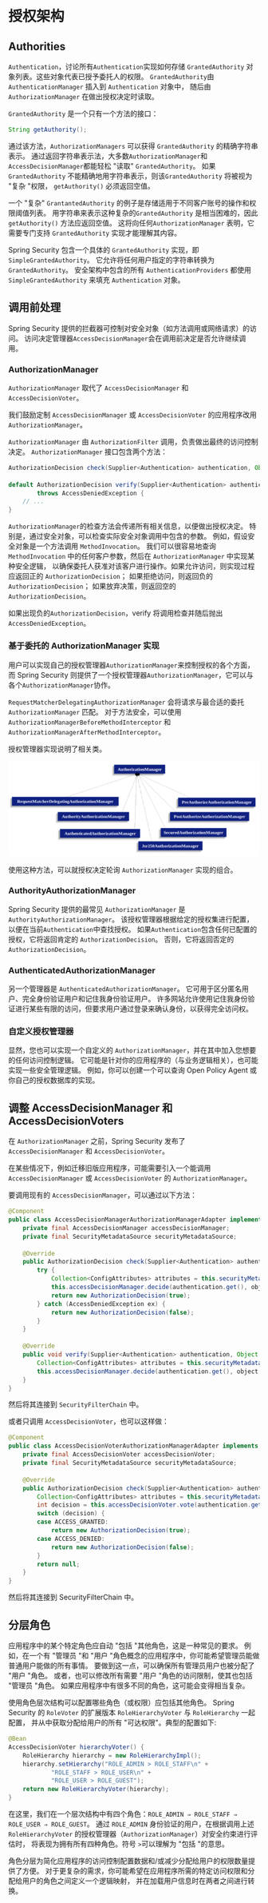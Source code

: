 # 授权架构

## Authorities

`Authentication`，讨论所有`Authentication`实现如何存储 `GrantedAuthority` 对象列表。这些对象代表已授予委托人的权限。
`GrantedAuthority`由 `AuthenticationManager` 插入到 `Authentication` 对象中，
随后由 `AuthorizationManager` 在做出授权决定时读取。

`GrantedAuthority` 是一个只有一个方法的接口：

```java
String getAuthority();
```

通过该方法，`AuthorizationManagers` 可以获得 `GrantedAuthority` 的精确字符串表示。
通过返回字符串表示法，大多数`AuthorizationManager`和`AccessDecisionManager`都能轻松 "读取" `GrantedAuthority`。
如果`GrantedAuthority` 不能精确地用字符串表示，则该`GrantedAuthority` 将被视为 "复杂 "权限，
`getAuthority()` 必须返回空值。

一个 "复杂" `GrantantedAuthority` 的例子是存储适用于不同客户账号的操作和权限阈值列表。
用字符串来表示这种复杂的`GrantedAuthority` 是相当困难的，因此 `getAuthority()` 方法应返回空值。
这将向任何`AuthorizationManager` 表明，它需要专门支持 `GrantedAuthority` 实现才能理解其内容。

Spring Security 包含一个具体的 `GrantedAuthority` 实现，即 `SimpleGrantedAuthority`。
它允许将任何用户指定的字符串转换为 `GrantedAuthority`。
安全架构中包含的所有 `AuthenticationProviders` 都使用 `SimpleGrantedAuthority` 来填充 `Authentication` 对象。

## 调用前处理

Spring Security 提供的拦截器可控制对安全对象（如方法调用或网络请求）的访问。
访问决定管理器`AccessDecisionManager`会在调用前决定是否允许继续调用。

### AuthorizationManager

`AuthorizationManager` 取代了 `AccessDecisionManager` 和 `AccessDecisionVoter`。

我们鼓励定制 `AccessDecisionManager` 或 `AccessDecisionVoter` 的应用程序改用 `AuthorizationManager`。

`AuthorizationManager` 由 `AuthorizationFilter` 调用，负责做出最终的访问控制决定。
`AuthorizationManager` 接口包含两个方法：

```java
AuthorizationDecision check(Supplier<Authentication> authentication, Object secureObject);

default AuthorizationDecision verify(Supplier<Authentication> authentication, Object secureObject)
        throws AccessDeniedException {
    // ...
}
```

`AuthorizationManager`的检查方法会传递所有相关信息，以便做出授权决定。
特别是，通过安全对象，可以检查实际安全对象调用中包含的参数。
例如，假设安全对象是一个方法调用 `MethodInvocation`。
我们可以很容易地查询 `MethodInvocation` 中的任何客户参数，然后在 `AuthorizationManager` 中实现某种安全逻辑，
以确保委托人获准对该客户进行操作。如果允许访问，则实现过程应返回正的 `AuthorizationDecision`；
如果拒绝访问，则返回负的 `AuthorizationDecision`；
如果放弃决策，则返回空的 `AuthorizationDecision`。

如果出现负的`AuthorizationDecision`，verify 将调用检查并随后抛出 `AccessDeniedException`。

### 基于委托的 AuthorizationManager 实现

用户可以实现自己的授权管理器`AuthorizationManager`来控制授权的各个方面，
而 Spring Security 则提供了一个授权管理器`AuthorizationManager`，它可以与各个`AuthorizationManager`协作。

`RequestMatcherDelegatingAuthorizationManager` 会将请求与最合适的委托 `AuthorizationManager` 匹配。
对于方法安全，可以使用 `AuthorizationManagerBeforeMethodInterceptor` 和 `AuthorizationManagerAfterMethodInterceptor`。

授权管理器实现说明了相关类。

![avatar](./img/authorizationhierarchy.png)

使用这种方法，可以就授权决定轮询 `AuthorizationManager` 实现的组合。

### AuthorityAuthorizationManager

Spring Security 提供的最常见 `AuthorizationManager` 是 `AuthorityAuthorizationManager`。
该授权管理器根据给定的授权集进行配置，以便在当前`Authentication`中查找授权。
如果`Authentication`包含任何已配置的授权，它将返回肯定的 `AuthorizationDecision`。
否则，它将返回否定的 `AuthorizationDecision`。

### AuthenticatedAuthorizationManager

另一个管理器是 `AuthenticatedAuthorizationManager`。
它可用于区分匿名用户、完全身份验证用户和记住我身份验证用户。
许多网站允许使用记住我身份验证进行某些有限的访问，但要求用户通过登录来确认身份，以获得完全访问权。

### 自定义授权管理器

显然，您也可以实现一个自定义的 `AuthorizationManager`，并在其中加入您想要的任何访问控制逻辑。
它可能是针对你的应用程序的（与业务逻辑相关），也可能实现一些安全管理逻辑。
例如，你可以创建一个可以查询 Open Policy Agent 或你自己的授权数据库的实现。

## 调整 AccessDecisionManager 和 AccessDecisionVoters

在 `AuthorizationManager` 之前，Spring Security 发布了 `AccessDecisionManager` 和 `AccessDecisionVoter`。

在某些情况下，例如迁移旧版应用程序，可能需要引入一个能调用 `AccessDecisionManager` 或 `AccessDecisionVoter` 的 `AuthorizationManager`。

要调用现有的 `AccessDecisionManager`，可以通过以下方法：

```java
@Component
public class AccessDecisionManagerAuthorizationManagerAdapter implements AuthorizationManager {
    private final AccessDecisionManager accessDecisionManager;
    private final SecurityMetadataSource securityMetadataSource;

    @Override
    public AuthorizationDecision check(Supplier<Authentication> authentication, Object object) {
        try {
            Collection<ConfigAttributes> attributes = this.securityMetadataSource.getAttributes(object);
            this.accessDecisionManager.decide(authentication.get(), object, attributes);
            return new AuthorizationDecision(true);
        } catch (AccessDeniedException ex) {
            return new AuthorizationDecision(false);
        }
    }

    @Override
    public void verify(Supplier<Authentication> authentication, Object object) {
        Collection<ConfigAttributes> attributes = this.securityMetadataSource.getAttributes(object);
        this.accessDecisionManager.decide(authentication.get(), object, attributes);
    }
}
```

然后将其连接到 `SecurityFilterChain` 中。

或者只调用 `AccessDecisionVoter`，也可以这样做：

```java
@Component
public class AccessDecisionVoterAuthorizationManagerAdapter implements AuthorizationManager {
    private final AccessDecisionVoter accessDecisionVoter;
    private final SecurityMetadataSource securityMetadataSource;

    @Override
    public AuthorizationDecision check(Supplier<Authentication> authentication, Object object) {
        Collection<ConfigAttributes> attributes = this.securityMetadataSource.getAttributes(object);
        int decision = this.accessDecisionVoter.vote(authentication.get(), object, attributes);
        switch (decision) {
        case ACCESS_GRANTED:
            return new AuthorizationDecision(true);
        case ACCESS_DENIED:
            return new AuthorizationDecision(false);
        }
        return null;
    }
}
```

然后将其连接到 SecurityFilterChain 中。

## 分层角色

应用程序中的某个特定角色应自动 "包括 "其他角色，这是一种常见的要求。
例如，在一个有 "管理员 "和 "用户 "角色概念的应用程序中，你可能希望管理员能做普通用户能做的所有事情。
要做到这一点，可以确保所有管理员用户也被分配了 "用户 "角色。
或者，也可以修改所有需要 "用户 "角色的访问限制，使其也包括 "管理员 "角色。
如果应用程序中有很多不同的角色，这可能会变得相当复杂。

使用角色层次结构可以配置哪些角色（或权限）应包括其他角色。
Spring Security 的 `RoleVoter` 的扩展版本 `RoleHierarchyVoter` 与 `RoleHierarchy` 一起配置，
并从中获取分配给用户的所有 "可达权限"。典型的配置如下:

```java
@Bean
AccessDecisionVoter hierarchyVoter() {
    RoleHierarchy hierarchy = new RoleHierarchyImpl();
    hierarchy.setHierarchy("ROLE_ADMIN > ROLE_STAFF\n" +
            "ROLE_STAFF > ROLE_USER\n" +
            "ROLE_USER > ROLE_GUEST");
    return new RoleHierarchyVoter(hierarchy);
}
```

在这里，我们在一个层次结构中有四个角色：`ROLE_ADMIN ⇒ ROLE_STAFF ⇒ ROLE_USER ⇒ ROLE_GUEST`。
通过 `ROLE_ADMIN` 身份验证的用户，在根据调用上述 `RoleHierarchyVoter` 的授权管理器（`AuthorizationManager`）对安全约束进行评估时，
将表现为拥有所有四种角色。符号 `>`可以理解为 "包括 "的意思。

角色分层为简化应用程序的访问控制配置数据和/或减少分配给用户的权限数量提供了方便。
对于更复杂的需求，你可能希望在应用程序所需的特定访问权限和分配给用户的角色之间定义一个逻辑映射，
并在加载用户信息时在两者之间进行转换。




